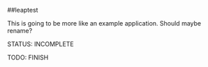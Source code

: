 ##leaptest

This is going to be more like an example application. Should maybe rename?

STATUS: INCOMPLETE

TODO: FINISH
